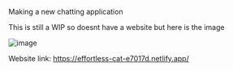Making a new chatting application

This is still a WIP so doesnt have a website but here is the image

![image](https://github.com/user-attachments/assets/d0fa0aca-3239-4ca3-9a05-7490374f83dc)

Website link: https://effortless-cat-e7017d.netlify.app/
